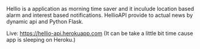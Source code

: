 Hellio is a application as morning time saver and it inculude location based alarm and interest based notifications. 
HellioAPI provide to actual news by dynamic api and Python Flask.

Live: https://hellio-api.herokuapp.com (It can be take a little bit time cause app is sleeping on Heroku.)
